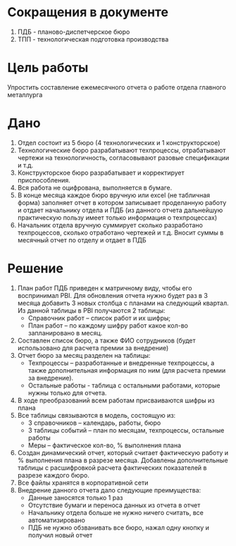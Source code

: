 # Сокращения в документе
1. ПДБ - планово-диспетчерское бюро
2. ТПП - технологическая подготовка производства

# Цель работы
Упростить составление ежемесячного отчета о работе отдела главного металлурга

# Дано
1.	Отдел состоит из 5 бюро (4 технологических и 1 конструкторское)
2.	Технологические бюро разрабатывают техпроцессы, отрабатывают чертежи на технологичность, согласовывают разовые спецификации и т.д.
3.	Конструкторское бюро разрабатывает и корректирует приспособления.
4.	Вся работа не оцифрована, выполняется в бумаге.
5.	В конце месяца каждое бюро вручную или excel (не табличная форма) заполняет отчет в котором записывает проделанную работу и отдает начальнику отдела и ПДБ (из данного отчета дальнейшую практическую пользу имеет только информация о техпроцессах)
6.	Начальник отдела вручную суммирует сколько разработано техпроцессов, сколько отработано чертежей и т.д. Вносит суммы в месячный отчет по отделу и отдает в ПДБ

# Решение
1.	План работ ПДБ приведен к матричному виду, чтобы его воспринимал PBI. Для обновления отчета нужно будет раз в 3 месяца добавить 3 новых столбца с планами на следующий квартал. Из данной таблицы в PBI получаются 2 таблицы:
      - Справочник работ – список работ и их шифры;
      - План работ – по каждому шифру работ какое кол-во запланировано в месяц.
2.	Cоставлен список бюро, а также ФИО сотрудников (будет использовано для расчета премии за внедрение)
3.	Отчет бюро за месяц разделен на таблицы:
      - Техпроцессы – разработанные и внедренные техпроцессы, а также дополнительная информация по ним (для расчета премии за внедрение).
      - Остальные работы - таблица с остальными работами, которые нужны только для отчета.
4.	В ходе преобразований всем работам присваиваются шифры из плана
5.	Все таблицы связываются в модель, состоящую из:
      - 3 справочников – календарь, работы, бюро
      - 3 таблицы событий – план по месяцам, техпроцессы, остальные работы
      - Меры – фактическое кол-во, % выполнения плана
5.	Создан динамический отчет, который считает фактическую работу и % выполнения плана в разрезе месяца. Добавлены дополнительные таблицы с расшифровкой расчета фактических показателей в разрезе каждого бюро.
6.	Все файлы хранятся в корпоративной сети
7.	Внедрение данного отчета дало следующие преимущества:
      - Данные заносятся только 1 раз
      - Отсутствие бумаги и переноса данных из отчета в отчет
      - Начальнику отдела больше не нужно ничего считать, все автоматизировано
      - ПДБ не нужно обзванивать все бюро, нажал одну кнопку и получил новый отчет
